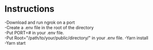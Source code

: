 # Instructions

-Download and run ngrok on a port  
-Create a .env file in the root of the directory  
-Put PORT=# in your .env file.  
-Put Root="/path/to/your/public/directory/" in your .env file.
-Yarn install  
-Yarn start
